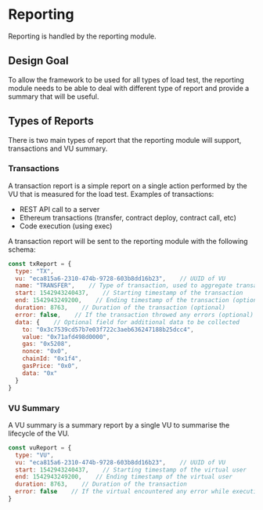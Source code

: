 # Reporting

Reporting is handled by the reporting module.

## Design Goal

To allow the framework to be used for all types of load test, the reporting module needs to be able to deal with different type of report and provide a summary that will be useful. 

## Types of Reports

There is two main types of report that the reporting module will support, transactions and VU summary.

### Transactions

A transaction report is a simple report on a single action performed by the VU that is measured for the load test. Examples of transactions:

- REST API call to a server
- Ethereum transactions (transfer, contract deploy, contract call, etc)
- Code execution (using exec)

A transaction report will be sent to the reporting module with the following schema:

```js
const txReport = {
  type: "TX",
  vu: "eca815a6-2310-474b-9728-603b8dd16b23",    // UUID of VU
  name: "TRANSFER",    // Type of transaction, used to aggregate transactions
  start: 1542943240437,    // Starting timestamp of the transaction
  end: 1542943249200,    // Ending timestamp of the transaction (optional)
  duration: 8763,    // Duration of the transaction (optional)
  error: false,    // If the transaction throwed any errors (optional)
  data: {    // Optional field for additional data to be collected
    to: "0x3c7539cd57b7e03f722c3aeb636247188b25dcc4",
    value: "0x71afd498d0000",
    gas: "0x5208",
    nonce: "0x0",
    chainId: "0x1f4",
    gasPrice: "0x0",
    data: "0x"
  }
}
```

### VU Summary

A VU summary is a summary report by a single VU to summarise the lifecycle of the VU.

```js
const vuReport = {
  type: "VU",
  vu: "eca815a6-2310-474b-9728-603b8dd16b23",    // UUID of VU
  start: 1542943240437,    // Starting timestamp of the virtual user
  end: 1542943249200,    // Ending timestamp of the virtual user
  duration: 8763,    // Duration of the transaction
  error: false    // If the virtual encountered any error while executing
}
```